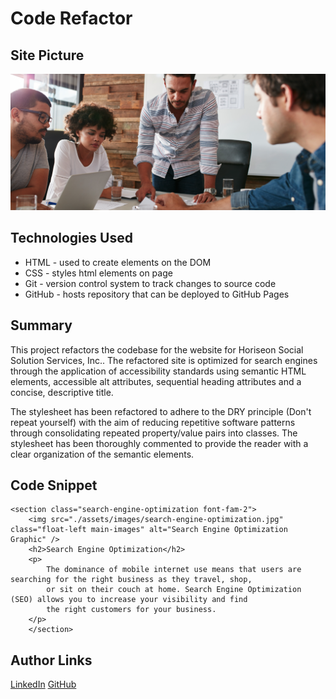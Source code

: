 # Code Refactor

## Site Picture
![Marketers Marketing](/assets/images/Marketers.png)

## Technologies Used
- HTML - used to create elements on the DOM
- CSS - styles html elements on page
- Git - version control system to track changes to source code
- GitHub - hosts repository that can be deployed to GitHub Pages

## Summary 
This project refactors the codebase for the website for Horiseon Social Solution Services, Inc.. The refactored site is optimized for search engines through the application of accessibility standards using semantic HTML elements, accessible alt attributes, sequential heading attributes and a concise, descriptive title.

The stylesheet has been refactored to adhere to the DRY principle (Don't repeat yourself) with the aim of reducing repetitive software patterns through consolidating repeated property/value pairs into classes. The stylesheet has been thoroughly commented to provide the reader with a clear organization of the semantic elements. 

## Code Snippet

    <section class="search-engine-optimization font-fam-2">
        <img src="./assets/images/search-engine-optimization.jpg" class="float-left main-images" alt="Search Engine Optimization Graphic" />
        <h2>Search Engine Optimization</h2>
        <p>
            The dominance of mobile internet use means that users are searching for the right business as they travel, shop,
            or sit on their couch at home. Search Engine Optimization (SEO) allows you to increase your visibility and find
            the right customers for your business.
        </p>
        </section>



## Author Links
[LinkedIn](https://www.linkedin.com/in/darrinweyers/)
[GitHub](https://github.com/darrindevs)
